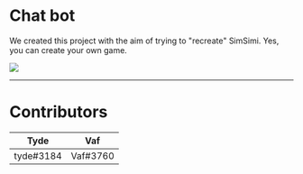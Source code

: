 # Chat bot

We created this project with the aim of trying to "recreate" SimSimi.
Yes, you can create your own game.

![](https://i.imgur.com/gzgmjab.png)

---

# Contributors

| Tyde      | Vaf      |
|-----------|----------|
| tyde#3184 | Vaf#3760 |